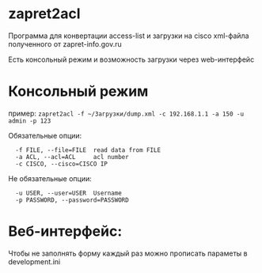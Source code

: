 zapret2acl
==========

Программа для конвертации access-list и загрузки на cisco xml-файла полученного от zapret-info.gov.ru 

Есть консольный режим и возможность загрузки через web-интерфейс

Консольный режим
================

пример:
`zapret2acl -f ~/Загрузки/dump.xml -c 192.168.1.1 -a 150 -u admin -p 123`

Обязательные опции:
```
  -f FILE, --file=FILE  read data from FILE
  -a ACL, --acl=ACL     acl number
  -c CISCO, --cisco=CISCO IP
```

Не обязательные опции:
```
  -u USER, --user=USER  Username
  -p PASSWORD, --password=PASSWORD
```

Веб-интерфейс:
=============
Чтобы не заполнять форму каждый раз можно прописать параметы в development.ini
